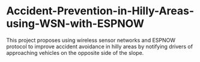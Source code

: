 # Accident-Prevention-in-Hilly-Areas-using-WSN-with-ESPNOW
This project proposes using wireless sensor networks and ESPNOW protocol to improve accident avoidance in hilly areas by notifying drivers of approaching vehicles on the opposite side of the slope.
